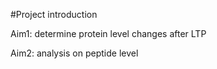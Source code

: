 #Project introductionAim1: determine protein level changes after LTPAim2: analysis on peptide level
